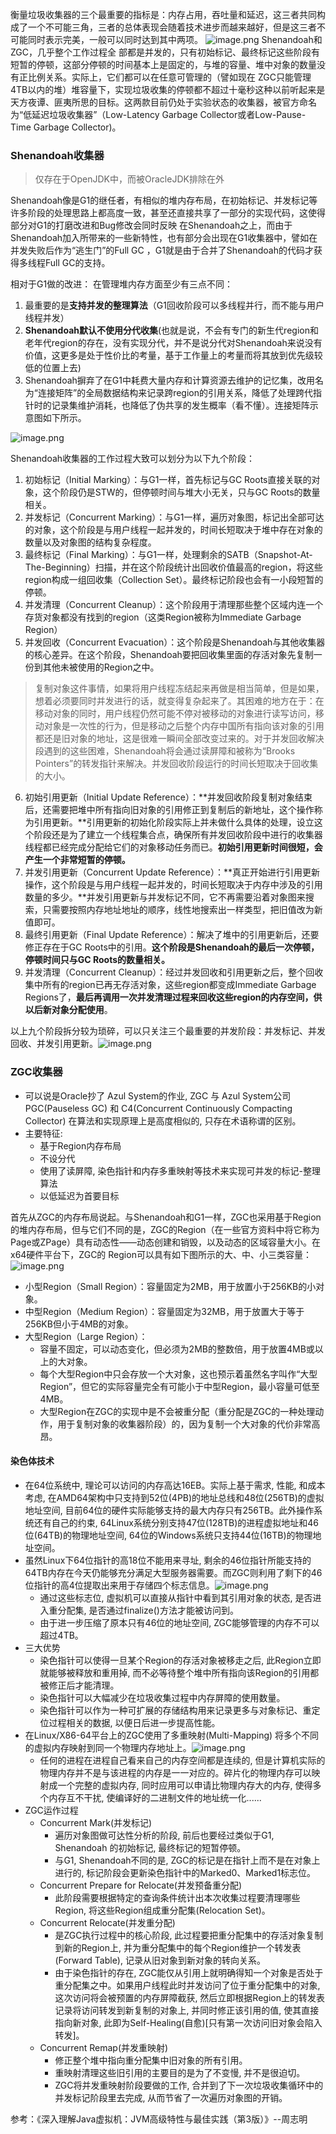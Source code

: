 衡量垃圾收集器的三个最重要的指标是：内存占用，吞吐量和延迟，这三者共同构成了一个不可能三角，三者的总体表现会随着技术进步而越来越好，但是这三者不可能同时表示完美，一般可以同时达到其中两项。
![image.png](img/1636100639615-6ef5b259-d2ff-40b9-8dee-90081c63f286.png)
Shenandoah和ZGC，几乎整个工作过程全 部都是并发的，只有初始标记、最终标记这些阶段有短暂的停顿，这部分停顿的时间基本上是固定的，与堆的容量、堆中对象的数量没有正比例关系。实际上，它们都可以在任意可管理的（譬如现在 ZGC只能管理4TB以内的堆）堆容量下，实现垃圾收集的停顿都不超过十毫秒这种以前听起来是天方夜谭、匪夷所思的目标。这两款目前仍处于实验状态的收集器，被官方命名为“低延迟垃圾收集器”（Low-Latency Garbage Collector或者Low-Pause-Time Garbage Collector)。

### Shenandoah收集器
> 仅存在于OpenJDK中，而被OracleJDK排除在外

Shenandoah像是G1的继任者，有相似的堆内存布局，在初始标记、并发标记等许多阶段的处理思路上都高度一致，甚至还直接共享了一部分的实现代码，这使得部分对G1的打磨改进和Bug修改会同时反映 在Shenandoah之上，而由于Shenandoah加入所带来的一些新特性，也有部分会出现在G1收集器中，譬如在并发失败后作为“逃生门”的Full GC ，G1就是由于合并了Shenandoah的代码才获得多线程Full GC的支持。
​

相对于G1做的改进：
在管理堆内存方面至少有三点不同：

1. 最重要的是**支持并发的整理算法**（G1回收阶段可以多线程并行，而不能与用户线程并发）
1. **Shenandoah默认不使用分代收集**(也就是说，不会有专门的新生代region和老年代region的存在，没有实现分代，并不是说分代对Shenandoah来说没有价值，这更多是处于性价比的考量，基于工作量上的考量而将其放到优先级较低的位置上去)
1. Shenandoah摒弃了在G1中耗费大量内存和计算资源去维护的记忆集，改用名为“连接矩阵”的全局数据结构来记录跨region的引用关系，降低了处理跨代指针时的记录集维护消耗，也降低了伪共享的发生概率（看不懂）。连接矩阵示意图如下所示。

![image.png](img/1636101414312-72250461-f66e-482a-8b8d-6ab834f2ff1a.png)


Shenandoah收集器的工作过程大致可以划分为以下九个阶段：

1. 初始标记（Initial Marking）：与G1一样，首先标记与GC Roots直接关联的对象，这个阶段仍是STW的，但停顿时间与堆大小无关，只与GC Roots的数量相关。
1. 并发标记（Concurrent Marking）：与G1一样，遍历对象图，标记出全部可达的对象，这个阶段是与用户线程一起并发的，时间长短取决于堆中存在对象的数量以及对象图的结构复杂程度。
1. 最终标记（Final Marking）：与G1一样，处理剩余的SATB（Snapshot-At-The-Beginning）扫描，并在这个阶段统计出回收价值最高的region，将这些region构成一组回收集（Collection Set）。最终标记阶段也会有一小段短暂的停顿。
1. 并发清理（Concurrent Cleanup）：这个阶段用于清理那些整个区域内连一个存货对象都没有找到的region（这类Region被称为Immediate Garbage Region）
1. 并发回收（Concurrent Evacuation）：这个阶段是Shenandoah与其他收集器的核心差异。在这个阶段，Shenandoah要把回收集里面的存活对象先复制一份到其他未被使用的Region之中。
> 复制对象这件事情，如果将用户线程冻结起来再做是相当简单，但是如果，想着必须要同时并发进行的话，就变得复杂起来了。其困难的地方在于：在移动对象的同时，用户线程仍然可能不停对被移动的对象进行读写访问，移动对象是一次性的行为，但是移动之后整个内存中国所有指向该对象的引用都还是旧对象的地址，这是很难一瞬间全部改变过来的。对于并发回收解决段遇到的这些困难，Shenandoah将会通过读屏障和被称为“Brooks Pointers”的转发指针来解决。并发回收阶段运行的时间长短取决于回收集的大小。

6. 初始引用更新（Initial Update Reference）：**并发回收阶段复制对象结束后，还需要把堆中所有指向旧对象的引用修正到复制后的新地址，这个操作称为引用更新。**引用更新的初始化阶段实际上并未做什么具体的处理，设立这个阶段还是为了建立一个线程集合点，确保所有并发回收阶段中进行的收集器线程都已经完成分配给它们的对象移动任务而已。**初始引用更新时间很短，会产生一个非常短暂的停顿。**
6. 并发引用更新（Concurrent Update Reference）：**真正开始进行引用更新操作，这个阶段是与用户线程一起并发的，时间长短取决于内存中涉及的引用数量的多少。**并发引用更新与并发标记不同，它不再需要沿着对象图来搜索，只需要按照内存地址地址的顺序，线性地搜索出一样类型，把旧值改为新值即可。
6. 最终引用更新（Final Update Reference）：解决了堆中的引用更新后，还要修正存在于GC Roots中的引用。**这个阶段是Shenandoah的最后一次停顿，停顿时间只与GC Roots的数量相关。**
6. 并发清理（Concurrent Cleanup）：经过并发回收和引用更新之后，整个回收集中所有的region已再无存活对象，这些region都变成Immediate Garbage Regions了，**最后再调用一次并发清理过程来回收这些region的内存空间，供以后新对象分配使用**。

以上九个阶段拆分较为琐碎，可以只关注三个最重要的并发阶段：并发标记、并发回收、并发引用更新。![image.png](img/1636111025773-bda08745-c8b7-4218-b6c3-e0243bbec643.png)




### ZGC收集器

- 可以说是Oracle抄了 Azul System的作业, ZGC 与 Azul System公司PGC(Pauseless GC) 和 C4(Concurrent Continuously Compacting Collector) 在算法和实现原理上是高度相似的, 只存在术语称谓的区别。
- 主要特征:
   - 基于Region内存布局
   - 不设分代
   - 使用了读屏障, 染色指针和内存多重映射等技术来实现可并发的标记-整理算法
   - 以低延迟为首要目标

首先从ZGC的内存布局说起。与Shenandoah和G1一样，ZGC也采用基于Region的堆内存布局，但与它们不同的是，ZGC的Region（在一些官方资料中将它称为Page或ZPage）具有动态性——动态创建和销毁，以及动态的区域容量大小。在x64硬件平台下，ZGC的 Region可以具有如下图所示的大、中、小三类容量：
![image.png](img/1636111771160-a4a1cef9-950a-4606-9a29-2c27553dea54.png)

- 小型Region（Small Region）：容量固定为2MB，用于放置小于256KB的小对象。
- 中型Region（Medium Region）：容量固定为32MB，用于放置大于等于256KB但小于4MB的对象。
- 大型Region（Large Region）：
   - 容量不固定，可以动态变化，但必须为2MB的整数倍，用于放置4MB或以上的大对象。
   - 每个大型Region中只会存放一个大对象，这也预示着虽然名字叫作“大型 Region”，但它的实际容量完全有可能小于中型Region，最小容量可低至4MB。
   - 大型Region在ZGC的实现中是不会被重分配（重分配是ZGC的一种处理动作，用于复制对象的收集器阶段）的，因为复制一个大对象的代价非常高昂。
#### 染色体技术

   - 在64位系统中, 理论可以访问的内存高达16EB。实际上基于需求, 性能, 和成本考虑, 在AMD64架构中只支持到52位(4PB)的地址总线和48位(256TB)的虚拟地址空间, 目前64位的硬件实际能够支持的最大内存只有256TB。此外操作系统还有自己的约束, 64Linux系统分别支持47位(128TB)的进程虚拟地址和46位(64TB)的物理地址空间, 64位的Windows系统只支持44位(16TB)的物理地址空间。
   - 虽然Linux下64位指针的高18位不能用来寻址, 剩余的46位指针所能支持的64TB内存在今天仍能够充分满足大型服务器需要。而ZGC则利用了剩下的46位指针的高4位提取出来用于存储四个标志信息。![image.png](img/1636112049033-6c99cb70-942e-42de-ae36-fe5d4ca62675.png)
      - 通过这些标志位, 虚拟机可以直接从指针中看到其引用对象的状态, 是否进入重分配集, 是否通过finalize()方法才能被访问到。
      - 由于进一步压缩了原本只有46位的地址空间, ZGC能够管理的内存不可以超过4TB。
   - 三大优势
      - 染色指针可以使得一旦某个Region的存活对象被移走之后, 此Region立即就能够被释放和重用掉, 而不必等待整个堆中所有指向该Region的引用都被修正后才能清理。
      - 染色指针可以大幅减少在垃圾收集过程中内存屏障的使用数量。
      - 染色指针可以作为一种可扩展的存储结构用来记录更多与对象标记、重定位过程相关的数据, 以便日后进一步提高性能。
   - 在Linux/X86-64平台上的ZGC使用了多重映射(Multi-Mapping) 将多个不同的虚拟内存映射到同一个物理内存地址上。![image.png](img/1636112049136-a291b0d1-eef2-463c-9841-fa51a286584e.png)
      - 任何的进程在进程自己看来自己的内存空间都是连续的, 但是计算机实际的物理内存并不是与该进程的内存是一一对应的。碎片化的物理内存可以映射成一个完整的虚拟内存, 同时应用可以申请比物理内存大的内存, 使得多个内存互不干扰, 使编译好的二进制文件的地址统一化......
   - ZGC运作过程
      - Concurrent Mark(并发标记)
         - 遍历对象图做可达性分析的阶段, 前后也要经过类似于G1, Shenandoah 的初始标记, 最终标记的短暂停顿。
         - 与G1, Shenandoah不同的是, ZGC的标记是在指针上而不是在对象上进行的, 标记阶段会更新染色指针中的Marked0、Marked1标志位。
      - Concurrent Prepare for Relocate(并发预备重分配)
         - 此阶段需要根据特定的查询条件统计出本次收集过程要清理哪些Region, 将这些Region组成重分配集(Relocation Set)。
      - Concurrent Relocate(并发重分配)
         - 是ZGC执行过程中的核心阶段, 此过程要把重分配集中的存活对象复制到新的Region上, 并为重分配集中的每个Region维护一个转发表(Forward Table), 记录从旧对象到新对象的转向关系。
         - 由于染色指针的存在, ZGC能仅从引用上就明确得知一个对象是否处于重分配集之中。如果用户线程此时并发访问了位于重分配集中的对象, 这次访问将会被预置的内存屏障截获, 然后立即根据Region上的转发表记录将访问转发到新复制的对象上, 并同时修正该引用的值, 使其直接指向新对象, 此即为Self-Healing(自愈)[只有第一次访问旧对象会陷入转发]。
      - Concurrent Remap(并发重映射)
         - 修正整个堆中指向重分配集中旧对象的所有引用。
         - 重映射清理这些旧引用的主要目的是为了不变慢, 并不是很迫切。
         - ZGC将并发重映射阶段要做的工作, 合并到了下一次垃圾收集循环中的并发标记阶段里去完成, 从而节省了一次遍历对象图的开销。



参考：《深入理解Java虚拟机：JVM高级特性与最佳实践（第3版）》--周志明

